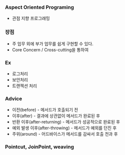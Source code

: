 ### Aspect Oriented Programing
- 관점 지향 프로그래밍

### 장점
- 주 업무 외에 부가 업무를 쉽게 구현할 수 있다.
- Core Concern / Cross-cutting을 통하여

### Ex
- 로그처리
- 보안처리
- 트랜젝션 처리

### Advice
- 이전(before) - 메서드가 호출되기 전
- 이후(after) - 결과에 상관없이 메서드가 완료된 후
- 반환 이후(after-returning) - 메서드가 성공적으로 완료된 후
- 예외 발생 이후(after-throwing) - 메서드가 예외를 던진 후
- 주위(around) - 어드바이스가 메서드를 감싸서 호출 전과 후


### Pointcut, JoinPoint, weaving